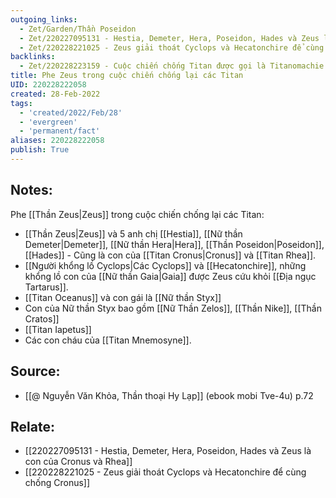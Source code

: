```yaml
---
outgoing_links:
  - Zet/Garden/Thần Poseidon
  - Zet/220227095131 - Hestia, Demeter, Hera, Poseidon, Hades và Zeus là con của Cronus và Rhea
  - Zet/220228221025 - Zeus giải thoát Cyclops và Hecatonchire để cùng chống Cronus
backlinks:
  - Zet/220228223159 - Cuộc chiến chống Titan được gọi là Titanomachie
title: Phe Zeus trong cuộc chiến chống lại các Titan
UID: 220228222058
created: 28-Feb-2022
tags:
  - 'created/2022/Feb/28'
  - 'evergreen'
  - 'permanent/fact'
aliases: 220228222058
publish: True
---
```

## Notes:
Phe [[Thần Zeus|Zeus]] trong cuộc chiến chống lại các Titan:

- [[Thần Zeus|Zeus]] và 5 anh chị [[Hestia]], [[Nữ thần Demeter|Demeter]], [[Nữ thần Hera|Hera]], [[Thần Poseidon|Poseidon]], [[Hades]] - Cũng là con của [[Titan Cronus|Cronus]] và [[Titan Rhea]].
- [[Người khổng lồ Cyclops|Các Cyclops]] và [[Hecatonchire]], những khổng lồ con của [[Nữ thần Gaia|Gaia]] được Zeus cứu khỏi [[Địa ngục Tartarus]].
- [[Titan Oceanus]] và con gái là [[Nữ thần Styx]]
- Con của Nữ thần Styx bao gồm [[Nữ Thần Zelos]], [[Thần Nike]], [[Thần Cratos]]
- [[Titan Iapetus]]
- Các con cháu của [[Titan Mnemosyne]].

## Source:
- [[@ Nguyễn Văn Khỏa, Thần thoại Hy Lạp]] (ebook mobi Tve-4u) p.72

## Relate:
- [[220227095131 - Hestia, Demeter, Hera, Poseidon, Hades và Zeus là con của Cronus và Rhea]]
- [[220228221025 - Zeus giải thoát Cyclops và Hecatonchire để cùng chống Cronus]]